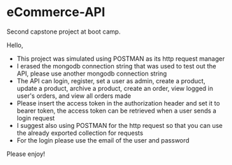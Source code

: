 # eCommerce-API
Second capstone project at boot camp.


Hello,

  - This project was simulated using POSTMAN as its http request manager
  - I erased the mongodb connection string that was used to test out the API, please use another mongodb connection string
  - The API can login, register, set a user as admin, create a product, update a product, archive a product, create an order, view logged in user's orders, and view all orders made
  - Please insert the access token in the authorization header and set it to bearer token, the access token can be retrieved when a user sends a login request
  - I suggest also using POSTMAN for the http request so that you can use the already exported collection for requests
  - For the login please use the email of the user and password
  

  Please enjoy!
